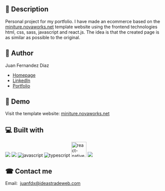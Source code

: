 ## 🧾 Description

Personal project for my portfolio. I have made an ecommerce based on the [miniture.novaworks.net](https://miniture.novaworks.net/) template website using the frontend technologies html, css, sass, javascript and react.js. The idea is that the created page is as similar as possible to the original.

## 🧐 Author 

Juan Fernandez Diaz

- [Homepage](https://www.juanfdx.com)
- [LinkedIn](https://www.linkedin.com/in/juanfdx-com/)
- [Portfolio](https://www.juanfdx.com/portfolio)

## 🚀 Demo

Visit the template website:  [miniture.novaworks.net](https://miniture.novaworks.net/)

## 💻 Built with

<p>
  <img src="https://img.icons8.com/color/47/000000/html-5--v1.png"/>
  <img src="https://img.icons8.com/color/48/000000/css3.png"/>
  <img src="https://img.icons8.com/color/48/000000/javascript--v1.png" alt="javascript"/>
  <img src="https://img.icons8.com/color/48/typescript.png" alt="typescript"/>
  <img width="48" height="48" src="https://img.icons8.com/color/48/react-native.png" alt="react-native"/>
  <img src="https://img.icons8.com/plasticine/52/000000/react.png"/>
</p>

## ☎ Contact me

Email:&nbsp; [juanfdx@ideastradeweb.com](https://www.juanfdx.com/contact)
&nbsp;<br />
&nbsp;<br />